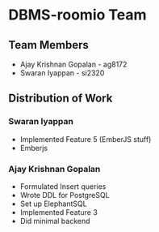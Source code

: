 # DBMS-roomio Team

## Team Members
- Ajay Krishnan Gopalan - ag8172
- Swaran Iyappan - si2320

## Distribution of Work

### Swaran Iyappan
- Implemented Feature 5 (EmberJS stuff)
- Emberjs

### Ajay Krishnan Gopalan
- Formulated Insert queries
- Wrote DDL for PostgreSQL
- Set up ElephantSQL
- Implemented Feature 3 
- Did minimal backend
